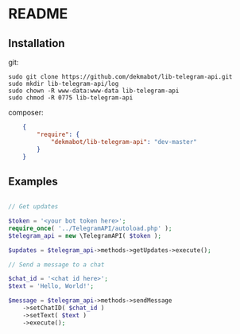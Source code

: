 README
======

Installation
------------

git:

```
sudo git clone https://github.com/dekmabot/lib-telegram-api.git
sudo mkdir lib-telegram-api/log
sudo chown -R www-data:www-data lib-telegram-api
sudo chmod -R 0775 lib-telegram-api

```

composer:

``` json
    {
        "require": {
            "dekmabot/lib-telegram-api": "dev-master"
        }
    }
```


Examples
-------------

``` php

// Get updates

$token = '<your bot token here>';
require_once( '../TelegramAPI/autoload.php' );
$telegram_api = new \TelegramAPI( $token );

$updates = $telegram_api->methods->getUpdates->execute();

// Send a message to a chat

$chat_id = '<chat id here>';
$text = 'Hello, World!';

$message = $telegram_api->methods->sendMessage
	->setChatID( $chat_id )
	->setText( $text )
	->execute();
```
